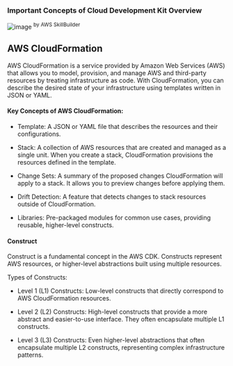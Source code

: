 ### Important Concepts of Cloud Development Kit Overview

![image](https://github.com/user-attachments/assets/f592e769-945a-4ae0-8f01-0753f3aed8cd)
<sup> by AWS SkillBuilder </sup>

## AWS CloudFormation
AWS CloudFormation is a service provided by Amazon Web Services (AWS) that allows you to model, provision, and manage AWS and third-party resources by treating infrastructure as code. With CloudFormation, you can describe the desired state of your infrastructure using templates written in JSON or YAML.

#### Key Concepts of AWS CloudFormation:

- Template: A JSON or YAML file that describes the resources and their configurations.

- Stack: A collection of AWS resources that are created and managed as a single unit. When you create a stack, CloudFormation provisions the resources defined in the template.
  
- Change Sets: A summary of the proposed changes CloudFormation will apply to a stack. It allows you to preview changes before applying them.
  
- Drift Detection: A feature that detects changes to stack resources outside of CloudFormation.

- Libraries: Pre-packaged modules for common use cases, providing reusable, higher-level constructs.
  
#### Construct

Construct is a fundamental concept in the AWS CDK. Constructs represent AWS resources, or higher-level abstractions built using multiple resources.

Types of Constructs:

- Level 1 (L1) Constructs: Low-level constructs that directly correspond to AWS CloudFormation resources.

- Level 2 (L2) Constructs: High-level constructs that provide a more abstract and easier-to-use interface. They often encapsulate multiple L1 constructs.

- Level 3 (L3) Constructs: Even higher-level abstractions that often encapsulate multiple L2 constructs, representing complex infrastructure patterns.
